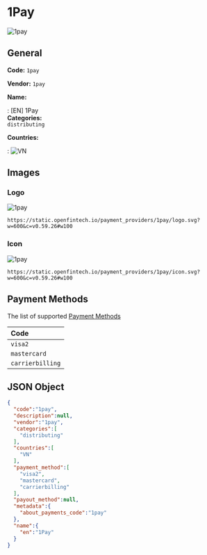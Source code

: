
# 1Pay 
![1pay](https://static.openfintech.io/payment_providers/1pay/logo.svg?w=600&c=v0.59.26#w100)  

## General 
 
**Code:** `1pay` 
 
**Vendor:** `1pay` 
 
**Name:**  
 
:	[EN] 1Pay  
**Categories:**  
`distributing` 
 
 
**Countries:**  
 
:	![VN](https://cdnjs.cloudflare.com/ajax/libs/flag-icon-css/3.3.0/flags/4x3/vn.svg#w24)  

## Images 

### Logo 
 
![1pay](https://static.openfintech.io/payment_providers/1pay/logo.svg?w=600&c=v0.59.26#w100)  

```
https://static.openfintech.io/payment_providers/1pay/logo.svg?w=600&c=v0.59.26#w100
```  

### Icon 
 
![1pay](https://static.openfintech.io/payment_providers/1pay/icon.svg?w=600&c=v0.59.26#w100)  

```
https://static.openfintech.io/payment_providers/1pay/icon.svg?w=600&c=v0.59.26#w100
```  

## Payment Methods 
 
The list of supported  [Payment Methods](#) 

|Code| 
|:---| 
|`visa2`| 
|`mastercard`| 
|`carrierbilling`| 
 

## JSON Object 

```json
{
  "code":"1pay",
  "description":null,
  "vendor":"1pay",
  "categories":[
    "distributing"
  ],
  "countries":[
    "VN"
  ],
  "payment_method":[
    "visa2",
    "mastercard",
    "carrierbilling"
  ],
  "payout_method":null,
  "metadata":{
    "about_payments_code":"1pay"
  },
  "name":{
    "en":"1Pay"
  }
}
```  
